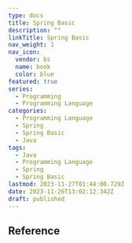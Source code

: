 ```yaml
---
type: docs
title: Spring Basic
description: ""
linkTitle: Spring Basic
nav_weight: 1
nav_icon:
  vendor: bs
  name: book
  color: blue
featured: true
series:
  - Programming
  - Programming Language
categories:
  - Programming Language
  - Spring
  - Spring Basic
  - Java
tags:
  - Java
  - Programming Language
  - Spring
  - Spring Basic
lastmod: 2023-11-27T01:44:00.729Z
date: 2023-11-26T13:02:12.342Z
draft: published
---
```


## Reference
